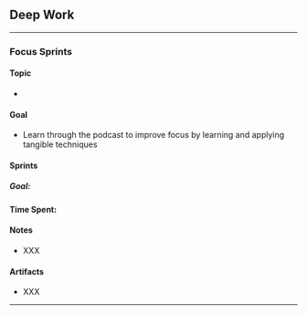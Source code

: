 ## Deep Work
___
### Focus Sprints
#### Topic
- 
#### Goal
- Learn through the podcast to improve focus by learning and applying tangible techniques
#### Sprints

##### Goal: 
**Time Spent:**

#### Notes
- XXX
#### Artifacts
- XXX

___